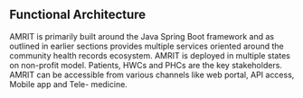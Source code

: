 ## Functional Architecture
AMRIT is primarily built around the Java Spring Boot framework and as outlined in earlier sections provides multiple services oriented around the community health records ecosystem. AMRIT is deployed in multiple states on non-profit model.
Patients, HWCs and PHCs are the key stakeholders.
AMRIT can be accessible from various channels like web portal, API access, Mobile app and Tele- medicine.
